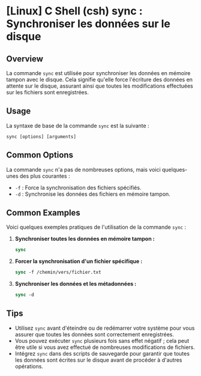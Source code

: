 # [Linux] C Shell (csh) sync : Synchroniser les données sur le disque

## Overview
La commande `sync` est utilisée pour synchroniser les données en mémoire tampon avec le disque. Cela signifie qu'elle force l'écriture des données en attente sur le disque, assurant ainsi que toutes les modifications effectuées sur les fichiers sont enregistrées.

## Usage
La syntaxe de base de la commande `sync` est la suivante :

```
sync [options] [arguments]
```

## Common Options
La commande `sync` n'a pas de nombreuses options, mais voici quelques-unes des plus courantes :

- `-f` : Force la synchronisation des fichiers spécifiés.
- `-d` : Synchronise les données des fichiers en mémoire tampon.

## Common Examples

Voici quelques exemples pratiques de l'utilisation de la commande `sync` :

1. **Synchroniser toutes les données en mémoire tampon :**
   ```csh
   sync
   ```

2. **Forcer la synchronisation d'un fichier spécifique :**
   ```csh
   sync -f /chemin/vers/fichier.txt
   ```

3. **Synchroniser les données et les métadonnées :**
   ```csh
   sync -d
   ```

## Tips
- Utilisez `sync` avant d'éteindre ou de redémarrer votre système pour vous assurer que toutes les données sont correctement enregistrées.
- Vous pouvez exécuter `sync` plusieurs fois sans effet négatif ; cela peut être utile si vous avez effectué de nombreuses modifications de fichiers.
- Intégrez `sync` dans des scripts de sauvegarde pour garantir que toutes les données sont écrites sur le disque avant de procéder à d'autres opérations.